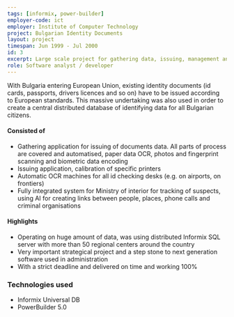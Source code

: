 ```yaml
---
tags: [informix, power-builder]
employer-code: ict
employer: Institute of Computer Technology
project: Bulgarian Identity Documents
layout: project
timespan: Jun 1999 - Jul 2000
id: 3
excerpt: Large scale project for gathering data, issuing, management and data retrieval for Bulgarian documents of identity (Id card, passport, drivers licence).
role: Software analyst / developer
---
```


With Bulgaria entering European Union, existing identity documents (id cards, passports, drivers licences and so on) have to be issued according to European standards. This massive undertaking was also used in order to create a central distributed database of identifying data for all Bulgarian citizens.  

#### Consisted of
* Gathering application for issuing of documents data. All parts of process are covered and automatised, paper data OCR, photos and fingerprint scanning and biometric data encoding
* Issuing application, calibration of specific printers
* Automatic OCR machines for all id checking desks (e.g. on airports, on frontiers)
* Fully integrated system for Ministry of interior for tracking of suspects, using AI for creating links between people, places, phone calls and criminal organisations

#### Highlights  
* Operating on huge amount of data, was using distributed Informix SQL server with more than 50 regional centers around the country
* Very important strategical project and a step stone to next generation software used in administration
* With a strict deadline and delivered on time and working 100%

### Technologies used
* Informix Universal DB
* PowerBuilder 5.0
